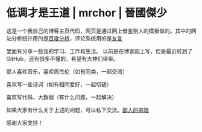 低调才是王道 | mrchor | 晉國傑少
===
这是一个我自己的博客主页代码，网页是通过网上借鉴别人的模板做的。其中的网站分析统计用的是[百度分析](https://tongji.baidu.com)，评论系统用的是[友言](http://www.uyan.cc/)

里面有分享一些我的学习、工作和生活。
以前是在博客园上写，但是最近转到了GitHub，还有很多不懂的，希望有大神们带带。

鄙人喜欢音乐，喜欢周杰伦（如有同类，一起交流）

喜欢写一些诗词（如有相同爱好，一起切磋）

喜欢写代码，大数据（有什么问题，一起解决）

如果大家有什么关于上述的问题，可以私下交流。[鄙人的邮箱](mrchor@163.com)

感谢大家支持！
